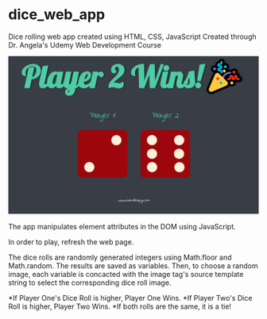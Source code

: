 # dice_web_app
Dice rolling web app created using HTML, CSS, JavaScript 
Created through Dr. Angela's Udemy Web Development Course 

![App Screenshot](/Cap4.JPG "Screenshot")

The app manipulates element attributes in the DOM using JavaScript. 

In order to play, refresh the web page.  

The dice rolls are randomly generated integers using Math.floor and Math.random. The results are saved as variables. 
Then, to choose a random image, each variable is concacted with the image tag's source template string to select the corresponding dice roll image.

*If Player One's Dice Roll is higher, Player One Wins.
*If Player Two's Dice Roll is higher, Player Two Wins. 
*If both rolls are the same, it is a tie! 
